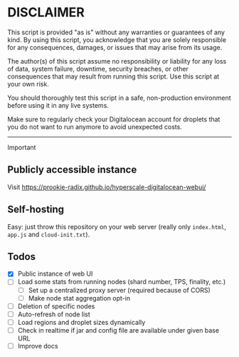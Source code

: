 # DISCLAIMER

This script is provided "as is" without any warranties or guarantees of any kind. 
By using this script, you acknowledge that you are solely responsible for any consequences, 
damages, or issues that may arise from its usage.

The author(s) of this script assume no responsibility or liability for any loss of data, 
system failure, downtime, security breaches, or other consequences that may result 
from running this script. Use this script at your own risk.

You should thoroughly test this script in a safe, non-production environment before using it in any live systems.

Make sure to regularly check your Digitalocean account for droplets that you do not want to run anymore
to avoid unexpected costs.

---

> [!IMPORTANT]
> ## Publicly accessible instance
> Visit https://prookie-radix.github.io/hyperscale-digitalocean-webui/

## Self-hosting

Easy: just throw this repository on your web server (really only `index.html`, `app.js` and `cloud-init.txt`).

## Todos

- [x] Public instance of web UI
- [ ] Load some stats from running nodes (shard number, TPS, finality, etc.)
  - [ ] Set up a centralized proxy server (required because of CORS)
  - [ ] Make node stat aggregation opt-in
- [ ] Deletion of specific nodes
- [ ] Auto-refresh of node list
- [ ] Load regions and droplet sizes dynamically
- [ ] Check in realtime if jar and config file are available under given base URL
- [ ] Improve docs

